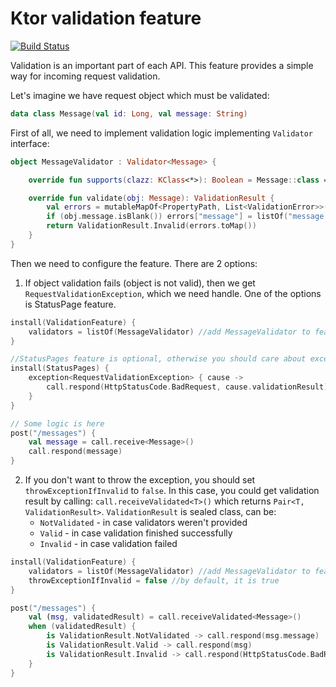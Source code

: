 # Ktor validation feature
[![Build Status](https://travis-ci.com/viartemev/ktor-validation-feature.svg?branch=master)](https://travis-ci.com/viartemev/ktor-validation-feature)

Validation is an important part of each API. This feature provides a simple way for incoming request validation.

Let's imagine we have request object which must be validated:
```kotlin
data class Message(val id: Long, val message: String)
```
First of all, we need to implement validation logic implementing `Validator` interface:
```kotlin
object MessageValidator : Validator<Message> {

    override fun supports(clazz: KClass<*>): Boolean = Message::class == clazz

    override fun validate(obj: Message): ValidationResult {
        val errors = mutableMapOf<PropertyPath, List<ValidationError>>()
        if (obj.message.isBlank()) errors["message"] = listOf("message must be not blank")
        return ValidationResult.Invalid(errors.toMap())
    }
}
```
Then we need to configure the feature. There are 2 options:
1. If object validation fails (object is not valid), then we get `RequestValidationException`, which we need handle.
One of the options is StatusPage feature.
```kotlin
install(ValidationFeature) {
    validators = listOf(MessageValidator) //add MessageValidator to feature
}

//StatusPages feature is optional, otherwise you should care about exception handling by yourself
install(StatusPages) {
    exception<RequestValidationException> { cause -> 
        call.respond(HttpStatusCode.BadRequest, cause.validationResult) 
    }
}

// Some logic is here
post("/messages") {
    val message = call.receive<Message>()
    call.respond(message)
}
```
2. If you don't want to throw the exception, you should set `throwExceptionIfInvalid` to `false`. 
In this case, you could get validation result by calling: `call.receiveValidated<T>()` which returns `Pair<T, ValidationResult>`.
`ValidationResult` is sealed class, can be:
    - `NotValidated` - in case validators weren't provided
    - `Valid` - in case validation finished successfully
    - `Invalid` - in case validation failed
```kotlin
install(ValidationFeature) {
    validators = listOf(MessageValidator) //add MessageValidator to feature
    throwExceptionIfInvalid = false //by default, it is true
}

post("/messages") {
    val (msg, validatedResult) = call.receiveValidated<Message>()
    when (validatedResult) {
        is ValidationResult.NotValidated -> call.respond(msg.message)
        is ValidationResult.Valid -> call.respond(msg)
        is ValidationResult.Invalid -> call.respond(HttpStatusCode.BadRequest, validatedResult.errors)    
    }
}
```

